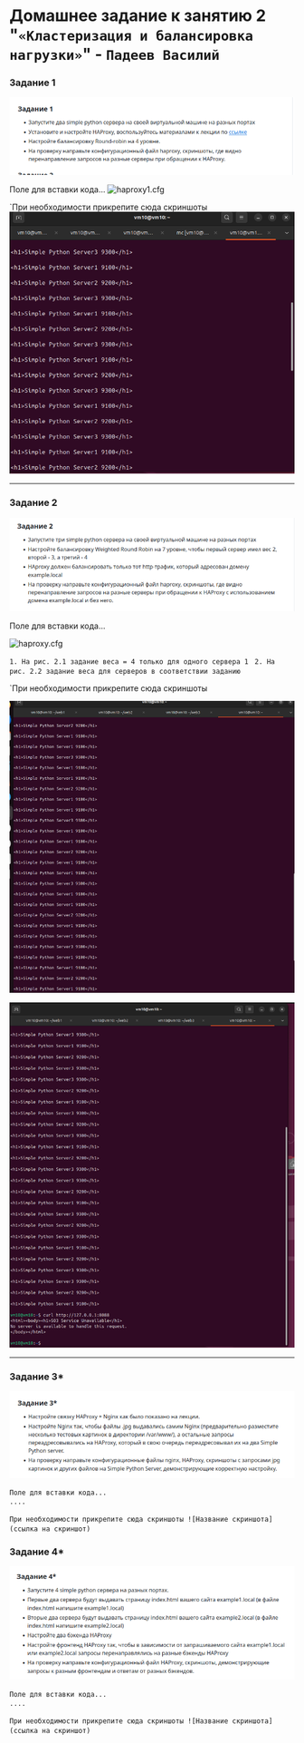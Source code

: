 # Домашнее задание к занятию 2 "`«Кластеризация и балансировка нагрузки»`" - `Падеев Василий`


   
### Задание 1

![task1](https://github.com/Vasiliy-Ser/homework_9_2/blob/a25aea56a3a2e0aced42906a7ef387228e093a83/file/task1.png)

Поле для вставки кода...
![haproxy1.cfg](https://github.com/Vasiliy-Ser/homework_9_2/blob/a25aea56a3a2e0aced42906a7ef387228e093a83/file/haproxy1.cfg)


`При необходимости прикрепитe сюда скриншоты
![1](https://github.com/Vasiliy-Ser/homework_9_2/blob/a25aea56a3a2e0aced42906a7ef387228e093a83/file/1.1.png)


---

### Задание 2

![task2](https://github.com/Vasiliy-Ser/homework_9_2/blob/a25aea56a3a2e0aced42906a7ef387228e093a83/file/task2.png)


Поле для вставки кода...

![haproxy.cfg](https://github.com/Vasiliy-Ser/homework_9_2/blob/a25aea56a3a2e0aced42906a7ef387228e093a83/file/haproxy2.cfg)


`1. На рис. 2.1 задание веса = 4 только для одного сервера 1 `
`2. На рис. 2.2 задание веса для серверов в соответствии заданию `



`При необходимости прикрепитe сюда скриншоты

![2.1](https://github.com/Vasiliy-Ser/homework_9_2/blob/a25aea56a3a2e0aced42906a7ef387228e093a83/file/2.1.png)

![2.2](https://github.com/Vasiliy-Ser/homework_9_2/blob/a25aea56a3a2e0aced42906a7ef387228e093a83/file/2.2.png)


---

### Задание 3*

![task3](https://github.com/Vasiliy-Ser/homework_9_2/blob/a25aea56a3a2e0aced42906a7ef387228e093a83/file/task3.png)

```
Поле для вставки кода...
....
```

`При необходимости прикрепитe сюда скриншоты
![Название скриншота](ссылка на скриншот)`



### Задание 4*

![task3](https://github.com/Vasiliy-Ser/homework_9_2/blob/a25aea56a3a2e0aced42906a7ef387228e093a83/file/task4.png)

```
Поле для вставки кода...
....
```

`При необходимости прикрепитe сюда скриншоты
![Название скриншота](ссылка на скриншот)`


